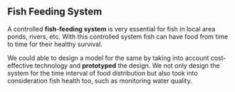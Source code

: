 ## Fish Feeding System 
A controlled **fish-feeding system** is very essential for fish in local area ponds, rivers, etc. 
With this controlled system fish can have food from time to time for their healthy survival.

We could able to design a model for the same by taking into account cost-effective technology and **prototyped** the design.
We not only design the system for the time interval of food distribution but also took into consideration fish health too, such as 
monitoring water quality.

